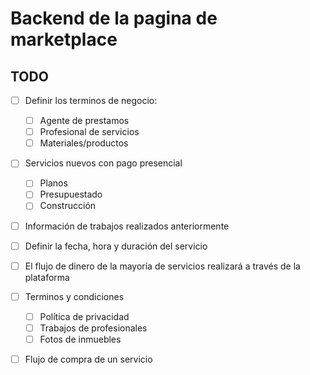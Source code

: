 # Backend de la pagina de marketplace

## TODO

- [ ] Definir los terminos de negocio:
  - [ ] Agente de prestamos
  - [ ] Profesional de servicios
  - [ ] Materiales/productos

- [ ] Servicios nuevos con pago presencial
  - [ ] Planos
  - [ ] Presupuestado
  - [ ] Construcción

- [ ] Información de trabajos realizados anteriormente
- [ ] Definir la fecha, hora y duración del servicio
- [ ] El flujo de dinero de la mayoría de servicios realizará a través de la plataforma

- [ ] Terminos y condiciones
  - [ ] Política de privacidad
  - [ ] Trabajos de profesionales
  - [ ] Fotos de inmuebles

- [ ] Flujo de compra de un servicio
